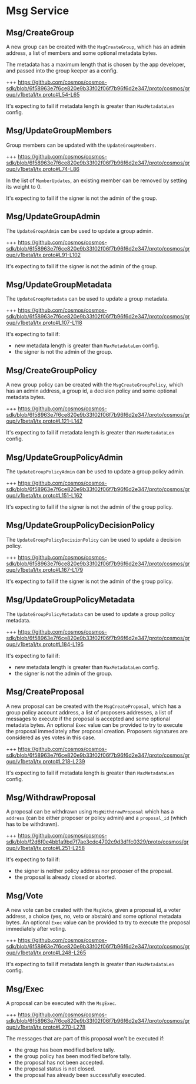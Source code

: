 <!--
order: 3
-->

# Msg Service

## Msg/CreateGroup

A new group can be created with the `MsgCreateGroup`, which has an admin address, a list of members and some optional metadata bytes.

The metadata has a maximum length that is chosen by the app developer, and
passed into the group keeper as a config.

+++ https://github.com/cosmos/cosmos-sdk/blob/6f58963e7f6ce820e9b33f02f06f7b96f6d2e347/proto/cosmos/group/v1beta1/tx.proto#L54-L65

It's expecting to fail if metadata length is greater than `MaxMetadataLen` config.

## Msg/UpdateGroupMembers

Group members can be updated with the `UpdateGroupMembers`.

+++ https://github.com/cosmos/cosmos-sdk/blob/6f58963e7f6ce820e9b33f02f06f7b96f6d2e347/proto/cosmos/group/v1beta1/tx.proto#L74-L86

In the list of `MemberUpdates`, an existing member can be removed by setting its weight to 0.

It's expecting to fail if the signer is not the admin of the group.

## Msg/UpdateGroupAdmin

The `UpdateGroupAdmin` can be used to update a group admin.

+++ https://github.com/cosmos/cosmos-sdk/blob/6f58963e7f6ce820e9b33f02f06f7b96f6d2e347/proto/cosmos/group/v1beta1/tx.proto#L91-L102

It's expecting to fail if the signer is not the admin of the group.

## Msg/UpdateGroupMetadata

The `UpdateGroupMetadata` can be used to update a group metadata.

+++ https://github.com/cosmos/cosmos-sdk/blob/6f58963e7f6ce820e9b33f02f06f7b96f6d2e347/proto/cosmos/group/v1beta1/tx.proto#L107-L118

It's expecting to fail if:
- new metadata length is greater than `MaxMetadataLen` config.
- the signer is not the admin of the group.

## Msg/CreateGroupPolicy

A new group policy can be created with the `MsgCreateGroupPolicy`, which has an admin address, a group id, a decision policy and some optional metadata bytes.

+++ https://github.com/cosmos/cosmos-sdk/blob/6f58963e7f6ce820e9b33f02f06f7b96f6d2e347/proto/cosmos/group/v1beta1/tx.proto#L121-L142

It's expecting to fail if metadata length is greater than `MaxMetadataLen` config.

## Msg/UpdateGroupPolicyAdmin

The `UpdateGroupPolicyAdmin` can be used to update a group policy admin.

+++ https://github.com/cosmos/cosmos-sdk/blob/6f58963e7f6ce820e9b33f02f06f7b96f6d2e347/proto/cosmos/group/v1beta1/tx.proto#L151-L162

It's expecting to fail if the signer is not the admin of the group policy.

## Msg/UpdateGroupPolicyDecisionPolicy

The `UpdateGroupPolicyDecisionPolicy` can be used to update a decision policy.

+++ https://github.com/cosmos/cosmos-sdk/blob/6f58963e7f6ce820e9b33f02f06f7b96f6d2e347/proto/cosmos/group/v1beta1/tx.proto#L167-L179

It's expecting to fail if the signer is not the admin of the group policy.

## Msg/UpdateGroupPolicyMetadata

The `UpdateGroupPolicyMetadata` can be used to update a group policy metadata.

+++ https://github.com/cosmos/cosmos-sdk/blob/6f58963e7f6ce820e9b33f02f06f7b96f6d2e347/proto/cosmos/group/v1beta1/tx.proto#L184-L195

It's expecting to fail if:
- new metadata length is greater than `MaxMetadataLen` config.
- the signer is not the admin of the group.

## Msg/CreateProposal

A new proposal can be created with the `MsgCreateProposal`, which has a group policy account address, a list of proposers addresses, a list of messages to execute if the proposal is accepted and some optional metadata bytes.
An optional `Exec` value can be provided to try to execute the proposal immediately after proposal creation. Proposers signatures are considered as yes votes in this case.

+++ https://github.com/cosmos/cosmos-sdk/blob/6f58963e7f6ce820e9b33f02f06f7b96f6d2e347/proto/cosmos/group/v1beta1/tx.proto#L218-L239

It's expecting to fail if metadata length is greater than `MaxMetadataLen` config.

## Msg/WithdrawProposal

A proposal can be withdrawn using `MsgWithdrawProposal` which has a `address` (can be either proposer or policy admin) and a `proposal_id` (which has to be withdrawn).

+++ https://github.com/cosmos/cosmos-sdk/blob/f2d6f0e4bb1a9bd7f7ae3cdc4702c9d3d1fc0329/proto/cosmos/group/v1beta1/tx.proto#L251-L258

It's expecting to fail if:
- the signer is neither policy address nor proposer of the proposal.
- the proposal is already closed or aborted.

## Msg/Vote

A new vote can be created with the `MsgVote`, given a proposal id, a voter address, a choice (yes, no, veto or abstain) and some optional metadata bytes.
An optional `Exec` value can be provided to try to execute the proposal immediately after voting.

+++ https://github.com/cosmos/cosmos-sdk/blob/6f58963e7f6ce820e9b33f02f06f7b96f6d2e347/proto/cosmos/group/v1beta1/tx.proto#L248-L265

It's expecting to fail if metadata length is greater than `MaxMetadataLen` config.

## Msg/Exec

A proposal can be executed with the `MsgExec`.

+++ https://github.com/cosmos/cosmos-sdk/blob/6f58963e7f6ce820e9b33f02f06f7b96f6d2e347/proto/cosmos/group/v1beta1/tx.proto#L270-L278

The messages that are part of this proposal won't be executed if:
- the group has been modified before tally.
- the group policy has been modified before tally.
- the proposal has not been accepted.
- the proposal status is not closed.
- the proposal has already been successfully executed.